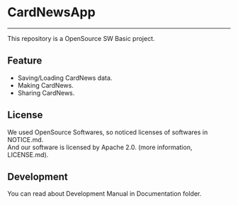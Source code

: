 # CardNewsApp
-----
This repository is a OpenSource SW Basic project.

## Feature
- Saving/Loading CardNews data.
- Making CardNews.
- Sharing CardNews.

## License
We used OpenSource Softwares, so noticed licenses of softwares in NOTICE.md.  
And our software is licensed by Apache 2.0. (more information, LICENSE.md).

## Development
You can read about Development Manual in Documentation folder.
